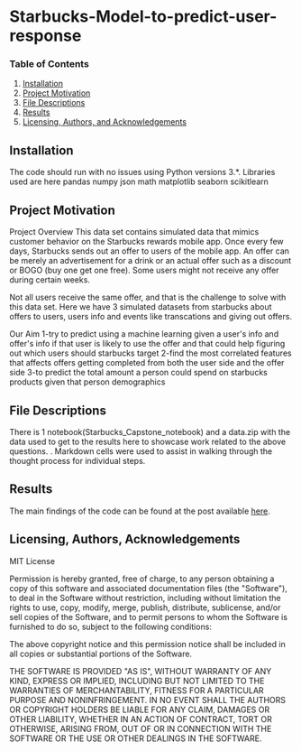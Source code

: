 # Starbucks-Model-to-predict-user-response
### Table of Contents

1. [Installation](#installation)
2. [Project Motivation](#motivation)
3. [File Descriptions](#files)
4. [Results](#results)
5. [Licensing, Authors, and Acknowledgements](#licensing)

## Installation <a name="installation"></a>

The code should run with no issues using Python versions 3.*.
Libraries used are here
pandas 
numpy
json
math
matplotlib
seaborn
scikitlearn
## Project Motivation<a name="motivation"></a>
Project Overview
This data set contains simulated data that mimics customer behavior on the Starbucks rewards mobile app. Once every few days, Starbucks sends out an offer to users of the mobile app. An offer can be merely an advertisement for a drink or an actual offer such as a discount or BOGO (buy one get one free). Some users might not receive any offer during certain weeks.

Not all users receive the same offer, and that is the challenge to solve with this data set. Here we have 3 simulated datasets from starbucks about offers to users, users info and events like transcations and giving out offers.

Our Aim
1-try to predict using a machine learning given a user's info and offer's info if that user is likely to use the offer and that could help figuring out which users should starbucks target
2-find the most correlated features that affects offers getting completed from both the user side and the offer side
3-to predict the total amount a person could spend on starbucks products given that person demographics

## File Descriptions <a name="files"></a>

There is 1 notebook(Starbucks_Capstone_notebook) and a data.zip  with the data used to get to the results  here to showcase work related to the above questions.  . Markdown cells were used to assist in walking through the thought process for individual steps.  


## Results<a name="results"></a>


The main findings of the code can be found at the post available [here](https://medium.com/@youssef.mecky96/i-will-make-them-an-offer-they-cant-refuse-bc2eb1035817).

## Licensing, Authors, Acknowledgements<a name="licensing"></a>

MIT License

Permission is hereby granted, free of charge, to any person obtaining a copy of this software and associated documentation files (the "Software"), to deal in the Software without restriction, including without limitation the rights to use, copy, modify, merge, publish, distribute, sublicense, and/or sell copies of the Software, and to permit persons to whom the Software is furnished to do so, subject to the following conditions:

The above copyright notice and this permission notice shall be included in all copies or substantial portions of the Software.

THE SOFTWARE IS PROVIDED "AS IS", WITHOUT WARRANTY OF ANY KIND, EXPRESS OR IMPLIED, INCLUDING BUT NOT LIMITED TO THE WARRANTIES OF MERCHANTABILITY, FITNESS FOR A PARTICULAR PURPOSE AND NONINFRINGEMENT. IN NO EVENT SHALL THE AUTHORS OR COPYRIGHT HOLDERS BE LIABLE FOR ANY CLAIM, DAMAGES OR OTHER LIABILITY, WHETHER IN AN ACTION OF CONTRACT, TORT OR OTHERWISE, ARISING FROM, OUT OF OR IN CONNECTION WITH THE SOFTWARE OR THE USE OR OTHER DEALINGS IN THE SOFTWARE.
